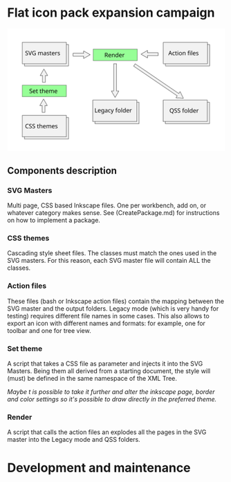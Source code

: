 # Flat icon pack expansion campaign

<img src="https://github.com/GentlemanRider/FreeCAD-Flat-Icons/blob/wip_GR_newIcons/Workflow/Images/WorkflowOverview.svg" alt="drawing" style="width:800px;"/>

## Components description

### SVG Masters

Multi page, CSS based Inkscape files. One per workbench, add on, or whatever category makes sense. See (CreatePackage.md) for instructions on how to implement a package.

### CSS themes

Cascading style sheet files. The classes must match the ones used in the SVG masters. For this reason, each SVG master file will contain ALL the classes.

### Action files

These files (bash or Inkscape action files) contain the mapping between the SVG master and the output folders. Legacy mode (which is very handy for testing) requires different file names in some cases. This also allows to export an icon with different names and formats: for example, one for toolbar and one for tree view.

### Set theme

A script that takes a CSS file as parameter and injects it into the SVG Masters. Being them all derived from a starting document, the style will (must) be defined in the same namespace of the XML Tree.

_Maybe t is possible to take it further and alter the inkscape page, border and color settings so it's possible to draw directly in the preferred theme._

### Render

A script that calls the action files an explodes all the pages in the SVG master into the Legacy mode and QSS folders.

# Development and maintenance
